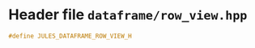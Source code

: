 ---
---

# Header file `dataframe/row_view.hpp`<a id="dataframe/row_view.hpp"></a>

``` cpp
#define JULES_DATAFRAME_ROW_VIEW_H
```
